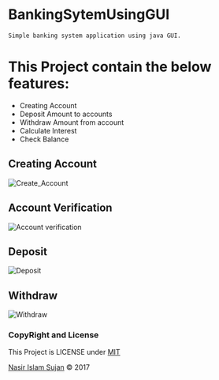 
# BankingSytemUsingGUI

    Simple banking system application using java GUI.

# This Project contain the below features:

  * Creating Account
  * Deposit Amount to accounts
  * Withdraw Amount from account
  * Calculate Interest
  * Check Balance
  

## Creating Account
![Create_Account](https://github.com/78526Nasir/BankingSystemUsingGUI/blob/master/images/creating%20account.png)

## Account Verification
![Account verification](https://github.com/78526Nasir/BankingSystemUsingGUI/blob/master/images/account%20verfication.png)

## Deposit
![Deposit](https://github.com/78526Nasir/BankingSystemUsingGUI/blob/master/images/deposit.png)

## Withdraw
![Withdraw](https://github.com/78526Nasir/BankingSystemUsingGUI/blob/master/images/withdraw.png)



### CopyRight and License 

This Project is LICENSE under <a href="https://github.com/78526Nasir/BankingSystemUsingGUI/blob/master/LICENSE.md" target="_blank">MIT</a>

<a href="https://github.com/78526Nasir" target="_blank">Nasir Islam Sujan</a> &copy; 2017
